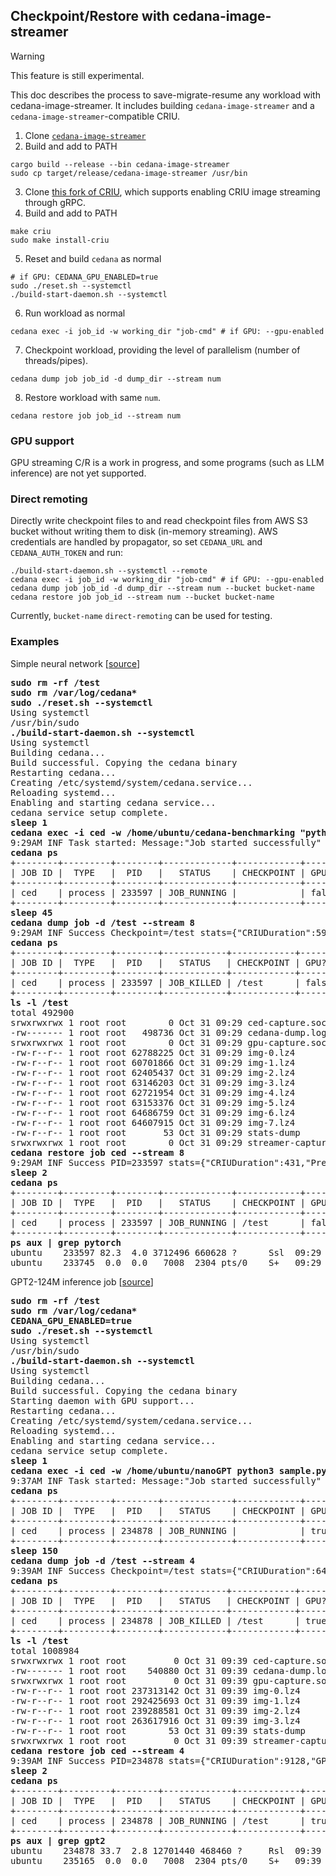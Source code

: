 ## Checkpoint/Restore with cedana-image-streamer
> [!WARNING]
> This feature is still experimental.

This doc describes the process to save-migrate-resume any workload with cedana-image-streamer. It includes building `cedana-image-streamer` and a `cedana-image-streamer`-compatible CRIU.

1. Clone [`cedana-image-streamer`](https://github.com/cedana/cedana-image-streamer)
2. Build and add to PATH
```
cargo build --release --bin cedana-image-streamer
sudo cp target/release/cedana-image-streamer /usr/bin
```
3. Clone [this fork of CRIU](https://github.com/lianakoleva/criu_), which supports enabling CRIU image streaming through gRPC. 
4. Build and add to PATH
```
make criu
sudo make install-criu
```
5. Reset and build `cedana` as normal
```
# if GPU: CEDANA_GPU_ENABLED=true
sudo ./reset.sh --systemctl
./build-start-daemon.sh --systemctl
```
6. Run workload as normal
```
cedana exec -i job_id -w working_dir "job-cmd" # if GPU: --gpu-enabled
```
7. Checkpoint workload, providing the level of parallelism (number of threads/pipes). 
```
cedana dump job job_id -d dump_dir --stream num
```
8. Restore workload with same `num`.
```
cedana restore job job_id --stream num
```

### GPU support
GPU streaming C/R is a work in progress, and some programs (such as LLM inference) are not yet supported.

### Direct remoting
Directly write checkpoint files to and read checkpoint files from AWS S3 bucket without writing them to disk (in-memory streaming). AWS credentials are handled by propagator, so set `CEDANA_URL` and `CEDANA_AUTH_TOKEN` and run:
```
./build-start-daemon.sh --systemctl --remote
cedana exec -i job_id -w working_dir "job-cmd" # if GPU: --gpu-enabled
cedana dump job job_id -d dump_dir --stream num --bucket bucket-name
cedana restore job job_id --stream num --bucket bucket-name
```
Currently, `bucket-name` `direct-remoting` can be used for testing.

### Examples

Simple neural network [[source](https://github.com/cedana/cedana-benchmarking)]
<pre>
<b>sudo rm -rf /test</b>
<b>sudo rm /var/log/cedana*</b>
<b>sudo ./reset.sh --systemctl</b>
Using systemctl
/usr/bin/sudo
<b>./build-start-daemon.sh --systemctl</b>
Using systemctl
Building cedana...
Build successful. Copying the cedana binary
Restarting cedana...
Creating /etc/systemd/system/cedana.service...
Reloading systemd...
Enabling and starting cedana service...
cedana service setup complete.
<b>sleep 1</b>
<b>cedana exec -i ced -w /home/ubuntu/cedana-benchmarking "python3 benchmarks/1gb_pytorch.py"</b>
9:29AM INF Task started: Message:"Job started successfully"  PID:233597  JID:"ced"
<b>cedana ps</b>
+--------+---------+--------+-------------+------------+-------+
| JOB ID |  TYPE   |  PID   |   STATUS    | CHECKPOINT | GPU?  |
+--------+---------+--------+-------------+------------+-------+
| ced    | process | 233597 | JOB_RUNNING |            | false |
+--------+---------+--------+-------------+------------+-------+
<b>sleep 45</b>
<b>cedana dump job -d /test --stream 8</b>
9:29AM INF Success Checkpoint=/test stats={"CRIUDuration":598,"CheckpointFileStats":{"Duration":3,"Size":504211735},"PrepareDuration":13}
<b>cedana ps</b>
+--------+---------+--------+------------+------------+-------+
| JOB ID |  TYPE   |  PID   |   STATUS   | CHECKPOINT | GPU?  |
+--------+---------+--------+------------+------------+-------+
| ced    | process | 233597 | JOB_KILLED | /test      | false |
+--------+---------+--------+------------+------------+-------+
<b>ls -l /test</b>
total 492900
srwxrwxrwx 1 root root        0 Oct 31 09:29 ced-capture.sock
-rw------- 1 root root   498736 Oct 31 09:29 cedana-dump.log
srwxrwxrwx 1 root root        0 Oct 31 09:29 gpu-capture.sock
-rw-r--r-- 1 root root 62788225 Oct 31 09:29 img-0.lz4
-rw-r--r-- 1 root root 60701866 Oct 31 09:29 img-1.lz4
-rw-r--r-- 1 root root 62405437 Oct 31 09:29 img-2.lz4
-rw-r--r-- 1 root root 63146203 Oct 31 09:29 img-3.lz4
-rw-r--r-- 1 root root 62721954 Oct 31 09:29 img-4.lz4
-rw-r--r-- 1 root root 63153376 Oct 31 09:29 img-5.lz4
-rw-r--r-- 1 root root 64686759 Oct 31 09:29 img-6.lz4
-rw-r--r-- 1 root root 64607915 Oct 31 09:29 img-7.lz4
-rw-r--r-- 1 root root       53 Oct 31 09:29 stats-dump
srwxrwxrwx 1 root root        0 Oct 31 09:29 streamer-capture.sock
<b>cedana restore job ced --stream 8</b>
9:29AM INF Success PID=233597 stats={"CRIUDuration":431,"PrepareDuration":496}
<b>sleep 2</b>
<b>cedana ps</b>
+--------+---------+--------+-------------+------------+-------+
| JOB ID |  TYPE   |  PID   |   STATUS    | CHECKPOINT | GPU?  |
+--------+---------+--------+-------------+------------+-------+
| ced    | process | 233597 | JOB_RUNNING | /test      | false |
+--------+---------+--------+-------------+------------+-------+
<b>ps aux | grep pytorch</b>
ubuntu    233597 82.3  4.0 3712496 660628 ?      Ssl  09:29   0:02 python3 benchmarks/1gb_pytorch.py
ubuntu    233745  0.0  0.0   7008  2304 pts/0    S+   09:29   0:00 grep pytorch
</pre>

GPT2-124M inference job [[source](https://github.com/cedana/nanogpt)]
<pre>
<b>sudo rm -rf /test</b>
<b>sudo rm /var/log/cedana*</b>
<b>CEDANA_GPU_ENABLED=true</b>
<b>sudo ./reset.sh --systemctl</b>
Using systemctl
/usr/bin/sudo
<b>./build-start-daemon.sh --systemctl</b>
Using systemctl
Building cedana...
Build successful. Copying the cedana binary
Starting daemon with GPU support...
Restarting cedana...
Creating /etc/systemd/system/cedana.service...
Reloading systemd...
Enabling and starting cedana service...
cedana service setup complete.
<b>sleep 1</b>
<b>cedana exec -i ced -w /home/ubuntu/nanoGPT python3 sample.py --init_from=gpt2 --start=tell me a story --wait_for_cr=True --gpu-enabled</b>
9:37AM INF Task started: Message:"Job started successfully"  PID:234878  JID:"ced"
<b>cedana ps</b>
+--------+---------+--------+-------------+------------+------+
| JOB ID |  TYPE   |  PID   |   STATUS    | CHECKPOINT | GPU? |
+--------+---------+--------+-------------+------------+------+
| ced    | process | 234878 | JOB_RUNNING |            | true |
+--------+---------+--------+-------------+------------+------+
<b>sleep 150</b>
<b>cedana dump job -d /test --stream 4</b>
9:39AM INF Success Checkpoint=/test stats={"CRIUDuration":645,"CheckpointFileStats":{"Duration":4,"Size":1032645332},"GPUDuration":1996,"PrepareDuration":13}
<b>cedana ps</b>
+--------+---------+--------+------------+------------+------+
| JOB ID |  TYPE   |  PID   |   STATUS   | CHECKPOINT | GPU? |
+--------+---------+--------+------------+------------+------+
| ced    | process | 234878 | JOB_KILLED | /test      | true |
+--------+---------+--------+------------+------------+------+
<b>ls -l /test</b>
total 1008984
srwxrwxrwx 1 root root         0 Oct 31 09:39 ced-capture.sock
-rw------- 1 root root    540880 Oct 31 09:39 cedana-dump.log
srwxrwxrwx 1 root root         0 Oct 31 09:39 gpu-capture.sock
-rw-r--r-- 1 root root 237313142 Oct 31 09:39 img-0.lz4
-rw-r--r-- 1 root root 292425693 Oct 31 09:39 img-1.lz4
-rw-r--r-- 1 root root 239288581 Oct 31 09:39 img-2.lz4
-rw-r--r-- 1 root root 263617916 Oct 31 09:39 img-3.lz4
-rw-r--r-- 1 root root        53 Oct 31 09:39 stats-dump
srwxrwxrwx 1 root root         0 Oct 31 09:39 streamer-capture.sock
<b>cedana restore job ced --stream 4</b>
9:39AM INF Success PID=234878 stats={"CRIUDuration":9128,"GPUDuration":8810,"GPURestoreStats":{"copyMemTime":240,"replayCallsTime":7565},"PrepareDuration":1497}
<b>sleep 2</b>
<b>cedana ps</b>
+--------+---------+--------+-------------+------------+------+
| JOB ID |  TYPE   |  PID   |   STATUS    | CHECKPOINT | GPU? |
+--------+---------+--------+-------------+------------+------+
| ced    | process | 234878 | JOB_RUNNING | /test      | true |
+--------+---------+--------+-------------+------------+------+
<b>ps aux | grep gpt2</b>
ubuntu    234878 33.7  2.8 12701440 468460 ?     Rsl  09:39   0:03 python3 sample.py --init_from=gpt2 --start=tell me a story --wait_for_cr=True
ubuntu    235165  0.0  0.0   7008  2304 pts/0    S+   09:39   0:00 grep gpt2
</pre>
